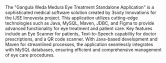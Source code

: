 The "Gangula Weda Medura Eye Treatment Standalone Application" is a sophisticated medical software solution created by 3sixty Innovations for the IJSE Innovesta project. This application utilizes cutting-edge technologies such as Java, MySQL, Maven, JDBC, and Figma to provide advanced functionality for eye treatment and patient care. Key features include an Eye Scanner for patients, Text-to-Speech capability for doctor prescriptions, and a QR code scanner. With Java-based development and Maven for streamlined processes, the application seamlessly integrates with MySQL databases, ensuring efficient and comprehensive management of eye care procedures.
